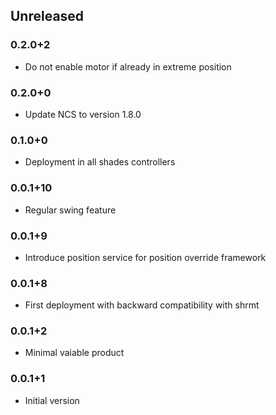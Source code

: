 ## Unreleased

### 0.2.0+2
* Do not enable motor if already in extreme position

### 0.2.0+0
* Update NCS to version 1.8.0

### 0.1.0+0
* Deployment in all shades controllers

### 0.0.1+10
* Regular swing feature

### 0.0.1+9
* Introduce position service for position override framework

### 0.0.1+8
* First deployment with backward compatibility with shrmt

### 0.0.1+2
* Minimal vaiable product

### 0.0.1+1
* Initial version
